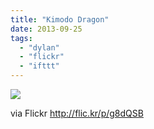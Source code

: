 ```yaml
---
title: "Kimodo Dragon"
date: 2013-09-25
tags: 
  - "dylan"
  - "flickr"
  - "ifttt"
---
```


![](http://farm6.staticflickr.com/5506/9927072743_3cf2c3d41a_b.jpg)  

  
  
via Flickr http://flic.kr/p/g8dQSB
